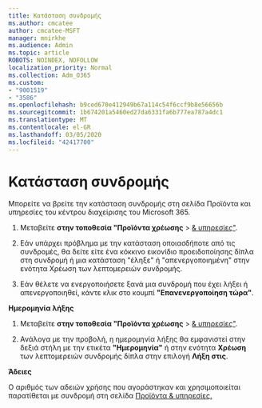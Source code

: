 ```yaml
---
title: Κατάσταση συνδρομής
ms.author: cmcatee
author: cmcatee-MSFT
manager: mnirkhe
ms.audience: Admin
ms.topic: article
ROBOTS: NOINDEX, NOFOLLOW
localization_priority: Normal
ms.collection: Adm_O365
ms.custom:
- "9001519"
- "3586"
ms.openlocfilehash: b9ced670e412949b67a114c54f6ccf9b8e56656b
ms.sourcegitcommit: 1b674201a5460ed27da6331fa6b777ea787a4dc1
ms.translationtype: MT
ms.contentlocale: el-GR
ms.lasthandoff: 03/05/2020
ms.locfileid: "42417700"
---
```

# <a name="subscription-status"></a>Κατάσταση συνδρομής

Μπορείτε να βρείτε την κατάσταση συνδρομής στη σελίδα Προϊόντα και υπηρεσίες του κέντρου διαχείρισης του Microsoft 365.

1. Μεταβείτε **στην τοποθεσία "Προϊόντα χρέωσης** > [& υπηρεσίες"](https://go.microsoft.com/fwlink/p/?linkid=842054).

2. Εάν υπάρχει πρόβλημα με την κατάσταση οποιασδήποτε από τις συνδρομές, θα δείτε είτε ένα κόκκινο εικονίδιο προειδοποίησης δίπλα στη συνδρομή ή μια κατάσταση "έληξε" ή "απενεργοποιημένη" στην ενότητα Χρέωση των λεπτομερειών συνδρομής.

3. Εάν θέλετε να ενεργοποιήσετε ξανά μια συνδρομή που έχει λήξει ή απενεργοποιηθεί, κάντε κλικ στο κουμπί **"Επανενεργοποίηση τώρα"**.

**Ημερομηνία λήξης**

1. Μεταβείτε **στην τοποθεσία "Προϊόντα χρέωσης** > [& υπηρεσίες"](https://go.microsoft.com/fwlink/p/?linkid=842054).

2. Ανάλογα με την προβολή, η ημερομηνία λήξης θα εμφανιστεί στην δεξιά στήλη με την ετικέτα **"Ημερομηνία"** ή στην ενότητα **Χρέωση** των λεπτομερειών συνδρομής δίπλα στην επιλογή **Λήξη στις**.

**Άδειες**

Ο αριθμός των αδειών χρήσης που αγοράστηκαν και χρησιμοποιείται παρατίθεται με συνδρομή στη σελίδα [Προϊόντα & υπηρεσίες.](https://go.microsoft.com/fwlink/p/?linkid=842054)

